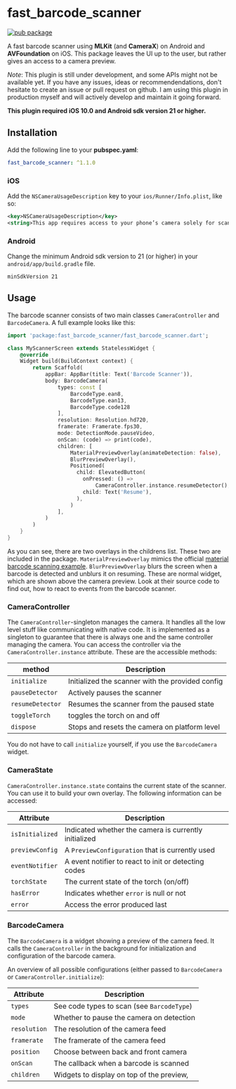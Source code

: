 # fast_barcode_scanner

[![pub package](https://img.shields.io/pub/v/fast_barcode_scanner)](https://pub.dev/packages/fast_barcode_scanner)

A fast barcode scanner using **MLKit** (and **CameraX**) on Android and **AVFoundation** on iOS. This package leaves the UI up to the user, but rather gives an access to a camera preview.

*Note*: This plugin is still under development, and some APIs might not be available yet. If you have any issues, ideas or recommendendations, don't hesitate to create an issue or pull request on github. I am using this plugin in production myself and will actively develop and maintain it going forward.

**This plugin required iOS 10.0 and Android sdk version 21 or higher.**

## Installation
Add the following line to your **pubspec.yaml**:
```yaml
fast_barcode_scanner: ^1.1.0
```
### iOS
Add the `NSCameraUsageDescription` key to your `ios/Runner/Info.plist`, like so:
```xml
<key>NSCameraUsageDescription</key>
<string>This app requires access to your phone’s camera solely for scanning barcodes</string>
```

### Android
Change the minimum Android sdk version to 21 (or higher) in your `android/app/build.gradle` file.
```
minSdkVersion 21
```

## Usage
The barcode scanner consists of two main classes `CameraController` and `BarcodeCamera`.
A full example looks like this:
```dart
import 'package:fast_barcode_scanner/fast_barcode_scanner.dart';

class MyScannerScreen extends StatelessWidget {
    @override
    Widget build(BuildContext context) {
        return Scaffold(
            appBar: AppBar(title: Text('Barcode Scanner')),
            body: BarcodeCamera(
                types: const [
                    BarcodeType.ean8,
                    BarcodeType.ean13,
                    BarcodeType.code128
                ],
                resolution: Resolution.hd720,
                framerate: Framerate.fps30,
                mode: DetectionMode.pauseVideo,
                onScan: (code) => print(code),
                children: [
                    MaterialPreviewOverlay(animateDetection: false),
                    BlurPreviewOverlay(),
                    Positioned(
                      child: ElevatedButton(
                        onPressed: () =>
                            CameraController.instance.resumeDetector(),
                        child: Text('Resume'),
                      ),
                    )
                ],
            )
        )
    }
}
```
As you can see, there are two overlays in the childrens list. These two are included in the package. `MaterialPreviewOverlay` mimics the official [material barcode scanning example](https://material.io/design/machine-learning/barcode-scanning.html#usage). `BlurPreviewOverlay` blurs the screen when a barcode is detected and unblurs it on resuming. These are normal widget, which are shown above the camera preview. Look at their source code to find out, how to react to events from the barcode scanner.

### CameraController
The `CameraController`-singleton manages the camera. It handles all the low level stuff like communicating with native code. It is implemented as a singleton to guarantee that there is always one and the same controller managing the camera. You can access the controller via the `CameraController.instance` attribute. These are the accessible methods:

method          |Description                                      
----------------|-------------------------------------------------
`initialize`    | Initialized the scanner with the provided config          
`pauseDetector` | Actively pauses the scanner                      
`resumeDetector`| Resumes the scanner from the paused state       
`toggleTorch`   | toggles the torch on and off                    
`dispose`       | Stops and resets the camera on platform level   

You do not have to call `initialize` yourself, if you use the `BarcodeCamera` widget.

### CameraState
`CameraController.instance.state` contains the current state of the scanner.
You can use it to build your own overlay. The following information can be accessed:

Attribute | Description
----------------|-------------------------------------------------
`isInitialized` | Indicated whether the camera is currently initialized
`previewConfig` | A `PreviewConfiguration` that is currently used
`eventNotifier` | A event notifier to react to init or detecting codes
`torchState`    | The current state of the torch (on/off)
`hasError`      | Indicates whether `error` is null or not
`error`         | Access the error produced last

### BarcodeCamera
The `BarcodeCamera` is a widget showing a preview of the camera feed. It calls the `CameraController` in the background for initialization and configuration of the barcode camera.

An overview of all possible configurations (either passed to `BarcodeCamera` or `CameraController.initialize`):

Attribute    |Description                                              
-------------|-------------------------------------------
`types`      | See code types to scan (see `BarcodeType`)
`mode`       | Whether to pause the camera on detection
`resolution` | The resolution of the camera feed
`framerate`  | The framerate of the camera feed
`position`   | Choose between back and front camera
`onScan`     | The callback when a barcode is scanned
`children`   | Widgets to display on top of the preview‚
